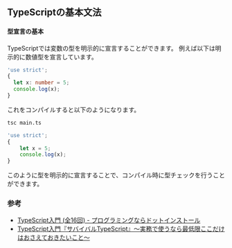 ## TypeScriptの基本文法

#### 型宣言の基本

TypeScriptでは変数の型を明示的に宣言することができます。
例えば以下は明示的に数値型を宣言しています。

```typescript
'use strict';
{
  let x: number = 5;
  console.log(x);
}
```

これをコンパイルすると以下のようになります。

```sh
tsc main.ts
```

```typescript
'use strict';
{
    let x = 5;
    console.log(x);
}
```

このように型を明示的に宣言することで、コンパイル時に型チェックを行うことができます。




### 参考


- [TypeScript入門 (全16回) - プログラミングならドットインストール](https://dotinstall.com/lessons/basic_typescript_v2)
- [TypeScript入門『サバイバルTypeScript』〜実務で使うなら最低限ここだけはおさえておきたいこと〜](https://typescriptbook.jp/)
